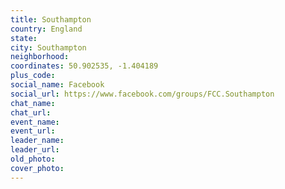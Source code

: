 ```yaml
---
title: Southampton
country: England
state: 
city: Southampton
neighborhood: 
coordinates: 50.902535, -1.404189
plus_code:
social_name: Facebook
social_url: https://www.facebook.com/groups/FCC.Southampton
chat_name:
chat_url:
event_name:
event_url:
leader_name:
leader_url:
old_photo: 
cover_photo:
---
```

